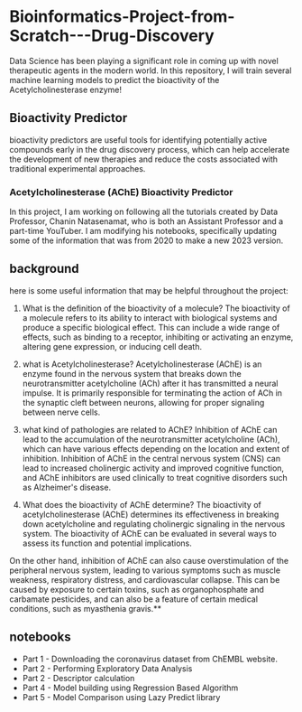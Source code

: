 # Bioinformatics-Project-from-Scratch---Drug-Discovery
Data Science has been playing a significant role in coming up with novel therapeutic agents in the modern world.
In this repository, I will train several machine learning models to predict the bioactivity of the Acetylcholinesterase enzyme!
## Bioactivity Predictor
bioactivity predictors are useful tools for identifying potentially active compounds early in the drug discovery process, which can help accelerate the development of new therapies and reduce the costs associated with traditional experimental approaches.

### Acetylcholinesterase (AChE) Bioactivity Predictor
In this project, I am working on following all the tutorials created by Data Professor, Chanin Natasenamat, who is both an Assistant Professor and a part-time YouTuber. I am modifying his notebooks, specifically updating some of the information that was from 2020 to make a new 2023 version.

## background
here is some useful information that may be helpful throughout the project: 
1) What is the definition of the bioactivity of a molecule? 
The bioactivity of a molecule refers to its ability to interact with biological systems and produce a specific biological effect. This can include a wide range of effects, such as binding to a receptor, inhibiting or activating an enzyme, altering gene expression, or inducing cell death.

2) what is Acetylcholinesterase?
Acetylcholinesterase (AChE) is an enzyme found in the nervous system that breaks down the neurotransmitter acetylcholine (ACh) after it has transmitted a neural impulse. It is primarily responsible for terminating the action of ACh in the synaptic cleft between neurons, allowing for proper signaling between nerve cells.

3) what kind of pathologies are related to AChE?
Inhibition of AChE can lead to the accumulation of the neurotransmitter acetylcholine (ACh), which can have various effects depending on the location and extent of inhibition. Inhibition of AChE in the central nervous system (CNS) can lead to increased cholinergic activity and improved cognitive function, and AChE inhibitors are used clinically to treat cognitive disorders such as Alzheimer's disease.
4) What does the bioactivity of AChE determine? The bioactivity of acetylcholinesterase (AChE) determines its effectiveness in breaking down acetylcholine and regulating cholinergic signaling in the nervous system. The bioactivity of AChE can be evaluated in several ways to assess its function and potential implications. 

On the other hand, inhibition of AChE can also cause overstimulation of the peripheral nervous system, leading to various symptoms such as muscle weakness, respiratory distress, and cardiovascular collapse. This can be caused by exposure to certain toxins, such as organophosphate and carbamate pesticides, and can also be a feature of certain medical conditions, such as myasthenia gravis.**

## notebooks

* Part 1 - Downloading the coronavirus dataset from ChEMBL website.
* Part 2 - Performing Exploratory Data Analysis
* Part 2 - Descriptor calculation
* Part 4 - Model building using Regression Based Algorithm
* Part 5 - Model Comparison using Lazy Predict library

